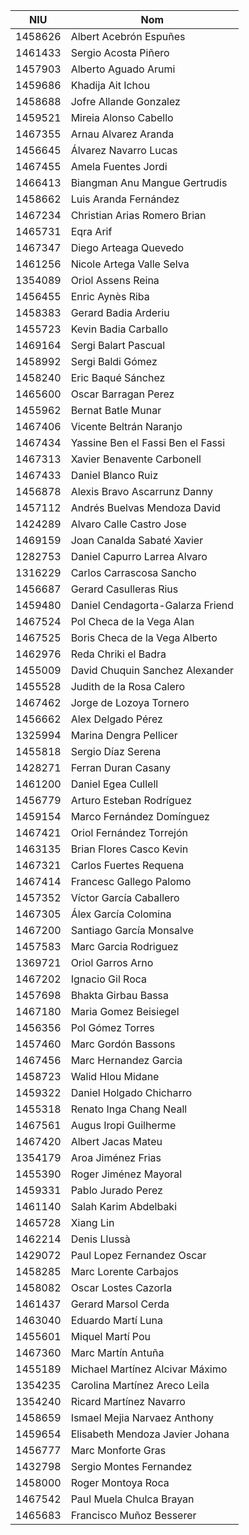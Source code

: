 |   NIU   | Nom                       |
|---------|---------------------------|
| 1458626 | Albert Acebrón Espuñes  |
| 1461433 | Sergio Acosta Piñero  |
| 1457903 | Alberto Aguado Arumi  |
| 1459686 | Khadija Ait Ichou     |
| 1458688 | Jofre Allande Gonzalez |
| 1459521 | Mireia Alonso Cabello |
| 1467355 | Arnau Alvarez Aranda |
| 1456645 | Álvarez Navarro Lucas |
| 1467455 | Amela Fuentes Jordi |
| 1466413 | Biangman Anu Mangue Gertrudis |
| 1458662 | Luis Aranda Fernández |
| 1467234 | Christian Arias Romero Brian |
| 1465731 | Eqra Arif |
| 1467347 | Diego Arteaga Quevedo |
| 1461256 | Nicole Artega Valle Selva |
| 1354089 | Oriol Assens Reina |
| 1456455 | Enric Aynès Riba |
| 1458383 | Gerard Badia Arderiu |
| 1455723 | Kevin Badia Carballo |
| 1469164 | Sergi Balart Pascual |
| 1458992 | Sergi Baldi Gómez |
| 1458240 | Eric Baqué Sánchez |
| 1465600 | Oscar Barragan Perez |
| 1455962 | Bernat Batle Munar |
| 1467406 | Vicente Beltrán Naranjo |
| 1467434 | Yassine Ben el Fassi Ben el Fassi |
| 1467313 | Xavier Benavente Carbonell |
| 1467433 | Daniel Blanco Ruiz |
| 1456878 | Alexis Bravo Ascarrunz Danny |
| 1457112 | Andrés Buelvas Mendoza David |
| 1424289 | Alvaro Calle Castro Jose |
| 1469159 | Joan Canalda Sabaté Xavier |
| 1282753 | Daniel Capurro Larrea Alvaro |
| 1316229 | Carlos Carrascosa Sancho |
| 1456687 | Gerard Casulleras Rius |
| 1459480 | Daniel Cendagorta-Galarza Friend |
| 1467524 | Pol Checa de la Vega Alan |
| 1467525 | Boris Checa de la Vega Alberto |
| 1462976 | Reda Chriki el Badra |
| 1455009 | David Chuquin Sanchez Alexander |
| 1455528 | Judith de la Rosa Calero |
| 1467462 | Jorge de Lozoya Tornero |
| 1456662 | Alex Delgado Pérez |
| 1325994 | Marina Dengra Pellicer |
| 1455818 | Sergio Díaz Serena |
| 1428271 | Ferran Duran Casany |
| 1461200 | Daniel Egea Cullell |
| 1456779 | Arturo Esteban Rodríguez |
| 1459154 | Marco Fernández Domínguez |
| 1467421 | Oriol Fernández Torrejón |
| 1463135 | Brian Flores Casco Kevin |
| 1467321 | Carlos Fuertes Requena |
| 1467414 | Francesc Gallego Palomo |
| 1457352 | Víctor García Caballero |
| 1467305 | Álex García Colomina |
| 1467200 | Santiago García Monsalve |
| 1457583 | Marc Garcia Rodriguez |
| 1369721 | Oriol Garros Arno |
| 1467202 | Ignacio Gil Roca |
| 1457698 | Bhakta Girbau Bassa |
| 1467180 | Maria Gomez Beisiegel |
| 1456356 | Pol Gómez Torres |
| 1457460 | Marc Gordón Bassons |
| 1467456 | Marc Hernandez Garcia |
| 1458723 | Walid Hlou Midane |
| 1459322 | Daniel Holgado Chicharro |
| 1455318 | Renato Inga Chang Neall |
| 1467561 | Augus Iropi Guilherme |
| 1467420 | Albert Jacas Mateu |
| 1354179 | Aroa Jiménez Frias |
| 1455390 | Roger Jiménez Mayoral |
| 1459331 | Pablo Jurado Perez |
| 1461140 | Salah Karim Abdelbaki |
| 1465728 | Xiang Lin |
| 1462214 | Denis Llussà |
| 1429072 | Paul Lopez Fernandez Oscar |
| 1458285 | Marc Lorente Carbajos |
| 1458082 | Oscar Lostes Cazorla |
| 1461437 | Gerard Marsol Cerda |
| 1463040 | Eduardo Martí Luna |
| 1455601 | Miquel Martí Pou |
| 1467360 | Marc Martín Antuña |
| 1455189 | Michael Martínez Alcivar Máximo |
| 1354235 | Carolina Martínez Areco Leila |
| 1354240 | Ricard Martínez Navarro |
| 1458659 | Ismael Mejia Narvaez Anthony |
| 1459654 | Elisabeth Mendoza Javier Johana |
| 1456777 | Marc Monforte Gras |
| 1432798 | Sergio Montes Fernandez |
| 1458000 | Roger Montoya Roca |
| 1467542 | Paul Muela Chulca Brayan |
| 1465683 | Francisco Muñoz Besserer |
